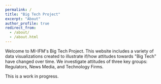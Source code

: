 ```yaml
---
permalink: /
title: "Big Tech Project"
excerpt: "About"
author_profile: true
redirect_from: 
  - /about/
  - /about.html
---
```


Welcome to MI-IFM's Big Tech Project. This website includes a variety of data visualizations created to illustrate if/how attitudes towards "Big Tech" have changed over time. We investigate attitudes of three key groups: Regulators, News Media, and Technology Firms.

This is a work in progress.

<link rel="stylesheet" type="text/css" href="https://cdn.rawgit.com/bmabey/pyLDAvis/files/ldavis.v1.0.0.css">


<div id="ldavis_el6802049775504965118374855"></div>
<script type="text/javascript">

var ldavis_el6802049775504965118374855_data = {"mdsDat": {"x": [-0.018247493047895892, -0.08836521525883582, 0.1066127083067317], "y": [-0.10162991396594794, 0.06508188870507936, 0.036548025260868526], "topics": [1, 2, 3], "cluster": [1, 1, 1], "Freq": [45.83489990234375, 41.49708557128906, 12.668010711669922]}, "tinfo": {"Term": ["technology", "banking", "inclusion", "financial_inclusion", "idrbt", "system", "cyber", "security", "currency", "brexit", "reform", "ever", "reserve_bank", "debt", "forum", "company", "need", "australia", "competitor", "council", "safe", "increasing", "policy", "cyber_security", "measure", "asset", "always", "best", "information", "work", "australia", "regulator", "client", "microfinance", "banknote", "able", "player", "financial_inclusion", "inclusion", "statement", "cent", "remains", "consumer", "australian", "partly", "elsewhere", "housing", "deliver", "number", "conference", "boom", "mining_investment", "exchange_rate", "public_interest", "recent_economic", "flexible", "wage", "mining", "conduct", "flexibility", "arrangement", "change", "part", "monetary_policy", "income", "outcome", "policy", "project", "increased", "including", "monetary", "price", "growth", "year", "reserve_bank", "stability", "inflation", "rate", "reserve", "framework", "market", "work", "could", "financial_stability", "capacity", "objective", "investment", "economy", "would", "need", "interest", "risk", "brexit", "reform", "euro", "political", "reversal", "euro_area", "crisis", "corporate", "structural", "sustainability", "financial_crisis", "structural_reform", "problem", "sovereign", "speech", "seminar", "advanced_economy", "reform_measure", "downside", "europe", "aftermath", "shock", "force", "especially", "rising", "stressed", "ability", "risk_event", "asset", "india", "debt", "capital", "however", "measure", "fiscal", "real", "yield", "stance", "advanced", "interest_rate", "risk", "global", "world", "flow", "economy", "market", "rate", "interest", "government", "sector", "would", "inflation", "policy", "growth", "system", "monetary", "credit", "area", "year", "stability", "financial_stability", "idrbt", "competitor", "cyber_security", "every", "incident", "ciso", "volume", "award", "initiative", "chief", "subject", "door", "crime", "essential", "differentiating", "revolution", "successful", "varied", "chunk", "faculty", "secure", "efficiency", "techie", "criminal", "general", "together", "rangarajan", "usage", "cyber", "security", "technology", "banking", "forum", "ever", "currency", "council", "safe", "great", "company", "tech_company", "customer", "system", "increasing", "need", "member", "thought", "finance", "role", "continuing", "reserve_bank", "reserve", "would", "inclusion", "financial_inclusion", "sector", "work", "better", "back", "cash", "information", "challenge", "best"], "Freq": [15.0, 16.0, 27.0, 27.0, 6.0, 22.0, 5.0, 5.0, 5.0, 9.0, 9.0, 4.0, 14.0, 16.0, 4.0, 6.0, 14.0, 10.0, 3.0, 4.0, 4.0, 5.0, 41.0, 2.0, 14.0, 9.0, 4.0, 4.0, 4.0, 9.0, 10.441682815551758, 7.30908727645874, 7.30908727645874, 6.525938510894775, 5.742792129516602, 5.742792129516602, 5.742791175842285, 25.321487426757812, 25.321487426757812, 4.959644317626953, 4.959643363952637, 4.959643363952637, 4.959643363952637, 4.959643363952637, 4.17649507522583, 4.176494598388672, 4.176494121551514, 4.176494121551514, 4.176494121551514, 4.1764936447143555, 3.3933446407318115, 3.3933446407318115, 3.3933441638946533, 3.3933441638946533, 3.3933451175689697, 3.3933451175689697, 3.3933451175689697, 3.3933446407318115, 3.3933446407318115, 3.3933441638946533, 3.3933446407318115, 10.441682815551758, 8.092238426208496, 14.357420921325684, 5.742793560028076, 5.742792129516602, 26.887792587280273, 7.3090901374816895, 6.525943279266357, 6.525941848754883, 17.49001693725586, 11.224831581115723, 17.490018844604492, 12.791128158569336, 9.658534049987793, 11.224831581115723, 15.140571594238281, 16.70687484741211, 12.007984161376953, 9.658534049987793, 15.140570640563965, 7.3090901374816895, 7.30908727645874, 9.65853214263916, 6.525941848754883, 6.525940895080566, 7.3090901374816895, 8.87539005279541, 8.092243194580078, 7.3090901374816895, 7.309092998504639, 7.3090901374816895, 9.444404602050781, 9.444397926330566, 6.381266117095947, 6.381266117095947, 6.38126277923584, 5.615482807159424, 5.615481376647949, 5.615478992462158, 4.849697113037109, 4.083913326263428, 4.083912372589111, 4.083912372589111, 4.0839128494262695, 4.083911418914795, 4.083911418914795, 4.083910942077637, 4.083910942077637, 4.083909511566162, 3.3181278705596924, 3.3181278705596924, 3.3181264400482178, 3.3181264400482178, 3.3181262016296387, 3.3181254863739014, 3.3181262016296387, 3.3181252479553223, 3.3181252479553223, 3.318124532699585, 8.67861270904541, 6.38126277923584, 14.039103507995605, 7.147045612335205, 5.615480422973633, 11.741744995117188, 6.381264686584473, 6.381263256072998, 5.615480899810791, 5.615478515625, 4.849694728851318, 8.678614616394043, 15.570670127868652, 10.210183143615723, 7.912829399108887, 6.38126277923584, 12.50753116607666, 16.33646011352539, 15.570664405822754, 9.444397926330566, 6.381264686584473, 7.912830352783203, 10.210182189941406, 11.741747856140137, 14.039102554321289, 11.74174690246582, 10.210179328918457, 10.210183143615723, 7.147045612335205, 6.381266117095947, 6.381266117095947, 6.381265163421631, 6.381264686584473, 5.659785747528076, 2.6633846759796143, 2.163984537124634, 1.664583683013916, 1.664583683013916, 1.664583683013916, 1.664583683013916, 1.664583444595337, 1.664583444595337, 1.1651817560195923, 1.1651817560195923, 1.1651817560195923, 1.1651816368103027, 1.1651817560195923, 1.1651817560195923, 1.1651817560195923, 1.1651816368103027, 1.1651817560195923, 1.1651817560195923, 1.1651815176010132, 1.1651816368103027, 1.1651815176010132, 1.1651815176010132, 1.1651815176010132, 1.1651815176010132, 1.1651815176010132, 1.1651815176010132, 1.1651815176010132, 3.6621856689453125, 3.662186622619629, 9.155588150024414, 8.15678882598877, 2.6633846759796143, 2.6633851528167725, 3.1627862453460693, 2.163985013961792, 2.163985013961792, 1.6645838022232056, 2.663386583328247, 1.6645838022232056, 1.6645838022232056, 5.659792423248291, 2.1639859676361084, 3.1627893447875977, 1.6645841598510742, 1.6645841598510742, 1.6645838022232056, 1.6645842790603638, 1.6645840406417847, 2.663390874862671, 2.6633920669555664, 2.163989782333374, 1.6645925045013428, 1.6645922660827637, 1.664587378501892, 1.6645863056182861, 1.6645861864089966, 1.6645845174789429, 1.6645842790603638, 1.6645845174789429, 1.6645842790603638, 1.6645845174789429], "Total": [15.0, 16.0, 27.0, 27.0, 6.0, 22.0, 5.0, 5.0, 5.0, 9.0, 9.0, 4.0, 14.0, 16.0, 4.0, 6.0, 14.0, 10.0, 3.0, 4.0, 4.0, 5.0, 41.0, 2.0, 14.0, 9.0, 4.0, 4.0, 4.0, 9.0, 10.863415718078613, 7.730820655822754, 7.73082160949707, 6.947671890258789, 6.164523124694824, 6.164523601531982, 6.164524078369141, 27.241350173950195, 27.241350173950195, 5.381374359130859, 5.381373882293701, 5.381373882293701, 5.381374359130859, 5.381373882293701, 4.59822416305542, 4.59822416305542, 4.598223686218262, 4.59822416305542, 4.59822416305542, 4.598225116729736, 3.8150739669799805, 3.8150739669799805, 3.8150734901428223, 3.8150734901428223, 3.8150742053985596, 3.8150742053985596, 3.8150742053985596, 3.8150739669799805, 3.8150742053985596, 3.8150737285614014, 3.8150742053985596, 12.128215789794922, 10.045258522033691, 19.373594284057617, 6.930013179779053, 6.930012226104736, 41.09337615966797, 9.262109756469727, 8.212472915649414, 8.212471961975098, 27.866676330566406, 16.240999221801758, 29.398242950439453, 19.838176727294922, 14.108473777770996, 17.772567749023438, 27.048797607421875, 32.44401550292969, 21.05263900756836, 15.4404878616333, 31.64350700378418, 9.994428634643555, 10.027899742126465, 16.206270217895508, 8.478961944580078, 8.478960990905762, 11.559473037719727, 21.549394607543945, 20.466415405273438, 14.555792808532715, 16.91996192932129, 23.046232223510742, 9.87192153930664, 9.871917724609375, 6.808783054351807, 6.808783054351807, 6.808783531188965, 6.042999744415283, 6.042999267578125, 6.042998790740967, 5.277215003967285, 4.511430263519287, 4.511429309844971, 4.511429786682129, 4.511430263519287, 4.511429309844971, 4.511429309844971, 4.511429786682129, 4.511429786682129, 4.511429309844971, 3.7456440925598145, 3.7456440925598145, 3.7456438541412354, 3.7456438541412354, 3.7456440925598145, 3.745643377304077, 3.7456438541412354, 3.7456436157226562, 3.7456438541412354, 3.7456436157226562, 9.888957977294922, 7.308093070983887, 16.81576919555664, 8.357389450073242, 6.5423102378845215, 14.518415451049805, 7.591606616973877, 7.591606140136719, 6.825822830200195, 6.825821876525879, 5.776525020599365, 11.455279350280762, 23.046232223510742, 15.336299896240234, 10.905056953430176, 8.374773025512695, 21.549394607543945, 31.64350700378418, 32.44401550292969, 16.91996192932129, 9.157927513122559, 12.970765113830566, 20.466415405273438, 27.048797607421875, 41.09337615966797, 29.398242950439453, 22.395917892456055, 27.866676330566406, 11.490013122558594, 9.941079139709473, 19.838176727294922, 17.772567749023438, 16.206270217895508, 6.176100254058838, 3.1796975135803223, 2.6802964210510254, 2.1808953285217285, 2.1808953285217285, 2.1808953285217285, 2.1808953285217285, 2.1808953285217285, 2.1808953285217285, 1.6814930438995361, 1.6814930438995361, 1.6814930438995361, 1.6814930438995361, 1.6814931631088257, 1.6814931631088257, 1.6814931631088257, 1.6814930438995361, 1.6814931631088257, 1.6814931631088257, 1.6814930438995361, 1.6814931631088257, 1.6814930438995361, 1.6814930438995361, 1.6814930438995361, 1.6814930438995361, 1.6814931631088257, 1.6814931631088257, 1.6814931631088257, 5.7097883224487305, 5.72681188583374, 15.135988235473633, 16.39983558654785, 4.710987091064453, 4.745687007904053, 5.993210315704346, 4.228609561920166, 4.228609085083008, 2.946384906768799, 6.259599685668945, 2.9637184143066406, 2.9637184143066406, 22.395917892456055, 5.777575492858887, 14.555792808532715, 3.729207992553711, 3.729207992553711, 3.729208469390869, 3.746884346008301, 3.746884822845459, 14.108473777770996, 21.05263900756836, 20.466415405273438, 27.241350173950195, 27.241350173950195, 12.970765113830566, 9.994428634643555, 8.39342212677002, 4.477973937988281, 5.295529365539551, 4.5300397872924805, 6.0613298416137695, 4.530039310455322], "Category": ["Default", "Default", "Default", "Default", "Default", "Default", "Default", "Default", "Default", "Default", "Default", "Default", "Default", "Default", "Default", "Default", "Default", "Default", "Default", "Default", "Default", "Default", "Default", "Default", "Default", "Default", "Default", "Default", "Default", "Default", "Topic1", "Topic1", "Topic1", "Topic1", "Topic1", "Topic1", "Topic1", "Topic1", "Topic1", "Topic1", "Topic1", "Topic1", "Topic1", "Topic1", "Topic1", "Topic1", "Topic1", "Topic1", "Topic1", "Topic1", "Topic1", "Topic1", "Topic1", "Topic1", "Topic1", "Topic1", "Topic1", "Topic1", "Topic1", "Topic1", "Topic1", "Topic1", "Topic1", "Topic1", "Topic1", "Topic1", "Topic1", "Topic1", "Topic1", "Topic1", "Topic1", "Topic1", "Topic1", "Topic1", "Topic1", "Topic1", "Topic1", "Topic1", "Topic1", "Topic1", "Topic1", "Topic1", "Topic1", "Topic1", "Topic1", "Topic1", "Topic1", "Topic1", "Topic1", "Topic1", "Topic1", "Topic1", "Topic2", "Topic2", "Topic2", "Topic2", "Topic2", "Topic2", "Topic2", "Topic2", "Topic2", "Topic2", "Topic2", "Topic2", "Topic2", "Topic2", "Topic2", "Topic2", "Topic2", "Topic2", "Topic2", "Topic2", "Topic2", "Topic2", "Topic2", "Topic2", "Topic2", "Topic2", "Topic2", "Topic2", "Topic2", "Topic2", "Topic2", "Topic2", "Topic2", "Topic2", "Topic2", "Topic2", "Topic2", "Topic2", "Topic2", "Topic2", "Topic2", "Topic2", "Topic2", "Topic2", "Topic2", "Topic2", "Topic2", "Topic2", "Topic2", "Topic2", "Topic2", "Topic2", "Topic2", "Topic2", "Topic2", "Topic2", "Topic2", "Topic2", "Topic2", "Topic2", "Topic2", "Topic3", "Topic3", "Topic3", "Topic3", "Topic3", "Topic3", "Topic3", "Topic3", "Topic3", "Topic3", "Topic3", "Topic3", "Topic3", "Topic3", "Topic3", "Topic3", "Topic3", "Topic3", "Topic3", "Topic3", "Topic3", "Topic3", "Topic3", "Topic3", "Topic3", "Topic3", "Topic3", "Topic3", "Topic3", "Topic3", "Topic3", "Topic3", "Topic3", "Topic3", "Topic3", "Topic3", "Topic3", "Topic3", "Topic3", "Topic3", "Topic3", "Topic3", "Topic3", "Topic3", "Topic3", "Topic3", "Topic3", "Topic3", "Topic3", "Topic3", "Topic3", "Topic3", "Topic3", "Topic3", "Topic3", "Topic3", "Topic3", "Topic3", "Topic3", "Topic3", "Topic3", "Topic3"], "logprob": [30.0, 29.0, 28.0, 27.0, 26.0, 25.0, 24.0, 23.0, 22.0, 21.0, 20.0, 19.0, 18.0, 17.0, 16.0, 15.0, 14.0, 13.0, 12.0, 11.0, 10.0, 9.0, 8.0, 7.0, 6.0, 5.0, 4.0, 3.0, 2.0, 1.0, -5.432400226593018, -5.789100170135498, -5.789100170135498, -5.902400016784668, -6.030300140380859, -6.030300140380859, -6.030300140380859, -4.546599864959717, -4.546599864959717, -6.1768999099731445, -6.1768999099731445, -6.1768999099731445, -6.1768999099731445, -6.1768999099731445, -6.348700046539307, -6.348700046539307, -6.348700046539307, -6.348700046539307, -6.348700046539307, -6.348700046539307, -6.556399822235107, -6.556399822235107, -6.556399822235107, -6.556399822235107, -6.556399822235107, -6.556399822235107, -6.556399822235107, -6.556399822235107, -6.556399822235107, -6.556399822235107, -6.556399822235107, -5.432400226593018, -5.687300205230713, -5.113900184631348, -6.030300140380859, -6.030300140380859, -4.486499786376953, -5.789100170135498, -5.902400016784668, -5.902400016784668, -4.916600227355957, -5.360099792480469, -4.916600227355957, -5.229499816894531, -5.51039981842041, -5.360099792480469, -5.060800075531006, -4.962399959564209, -5.292600154876709, -5.51039981842041, -5.060800075531006, -5.789100170135498, -5.789100170135498, -5.51039981842041, -5.902400016784668, -5.902400016784668, -5.789100170135498, -5.594900131225586, -5.687300205230713, -5.789100170135498, -5.789100170135498, -5.789100170135498, -5.4334001541137695, -5.4334001541137695, -5.825399875640869, -5.825399875640869, -5.825399875640869, -5.9532999992370605, -5.9532999992370605, -5.9532999992370605, -6.099899768829346, -6.271699905395508, -6.271699905395508, -6.271699905395508, -6.271699905395508, -6.271699905395508, -6.271699905395508, -6.271699905395508, -6.271699905395508, -6.271699905395508, -6.479400157928467, -6.479400157928467, -6.479400157928467, -6.479400157928467, -6.479400157928467, -6.479400157928467, -6.479400157928467, -6.479400157928467, -6.479400157928467, -6.479400157928467, -5.517899990081787, -5.825399875640869, -5.036900043487549, -5.712100028991699, -5.9532999992370605, -5.21560001373291, -5.825399875640869, -5.825399875640869, -5.9532999992370605, -5.9532999992370605, -6.099899768829346, -5.517899990081787, -4.9334001541137695, -5.355400085449219, -5.610300064086914, -5.825399875640869, -5.152500152587891, -4.88539981842041, -4.9334001541137695, -5.4334001541137695, -5.825399875640869, -5.610300064086914, -5.355400085449219, -5.21560001373291, -5.036900043487549, -5.21560001373291, -5.355400085449219, -5.355400085449219, -5.712100028991699, -5.825399875640869, -5.825399875640869, -5.825399875640869, -5.825399875640869, -4.758900165557861, -5.512599945068359, -5.720300197601318, -5.982699871063232, -5.982699871063232, -5.982699871063232, -5.982699871063232, -5.982699871063232, -5.982699871063232, -6.339399814605713, -6.339399814605713, -6.339399814605713, -6.339399814605713, -6.339399814605713, -6.339399814605713, -6.339399814605713, -6.339399814605713, -6.339399814605713, -6.339399814605713, -6.339399814605713, -6.339399814605713, -6.339399814605713, -6.339399814605713, -6.339399814605713, -6.339399814605713, -6.339399814605713, -6.339399814605713, -6.339399814605713, -5.194200038909912, -5.194200038909912, -4.277900218963623, -4.393400192260742, -5.512599945068359, -5.512599945068359, -5.340799808502197, -5.720300197601318, -5.720300197601318, -5.982699871063232, -5.512599945068359, -5.982699871063232, -5.982699871063232, -4.758900165557861, -5.720300197601318, -5.340799808502197, -5.982699871063232, -5.982699871063232, -5.982699871063232, -5.982699871063232, -5.982699871063232, -5.512599945068359, -5.512599945068359, -5.720300197601318, -5.982699871063232, -5.982699871063232, -5.982699871063232, -5.982699871063232, -5.982699871063232, -5.982699871063232, -5.982699871063232, -5.982699871063232, -5.982699871063232, -5.982699871063232], "loglift": [30.0, 29.0, 28.0, 27.0, 26.0, 25.0, 24.0, 23.0, 22.0, 21.0, 20.0, 19.0, 18.0, 17.0, 16.0, 15.0, 14.0, 13.0, 12.0, 11.0, 10.0, 9.0, 8.0, 7.0, 6.0, 5.0, 4.0, 3.0, 2.0, 1.0, 0.7404999732971191, 0.7239999771118164, 0.7239999771118164, 0.7174999713897705, 0.7092999815940857, 0.7092999815940857, 0.7092999815940857, 0.7070000171661377, 0.7070000171661377, 0.6984999775886536, 0.6984999775886536, 0.6984999775886536, 0.6984999775886536, 0.6984999775886536, 0.683899998664856, 0.683899998664856, 0.683899998664856, 0.683899998664856, 0.683899998664856, 0.683899998664856, 0.6629999876022339, 0.6629999876022339, 0.6629999876022339, 0.6629999876022339, 0.6629999876022339, 0.6629999876022339, 0.6629999876022339, 0.6629999876022339, 0.6629999876022339, 0.6629999876022339, 0.6629999876022339, 0.6304000020027161, 0.5638999938964844, 0.4805000126361847, 0.592199981212616, 0.592199981212616, 0.35589998960494995, 0.5432999730110168, 0.5503000020980835, 0.5503000020980835, 0.314300000667572, 0.4106999933719635, 0.26080000400543213, 0.34130001068115234, 0.40119999647140503, 0.3206000030040741, 0.19990000128746033, 0.11640000343322754, 0.21870000660419464, 0.3109999895095825, 0.0430000014603138, 0.46720001101493835, 0.46389999985694885, 0.26260000467300415, 0.5182999968528748, 0.5182999968528748, 0.32170000672340393, -0.10689999908208847, -0.1477999985218048, 0.09130000323057175, -0.059300001710653305, -0.3682999908924103, 0.8353000283241272, 0.8353000283241272, 0.8147000074386597, 0.8147000074386597, 0.8147000074386597, 0.8062000274658203, 0.8062000274658203, 0.8062000274658203, 0.7950999736785889, 0.7799999713897705, 0.7799999713897705, 0.7799999713897705, 0.7799999713897705, 0.7799999713897705, 0.7799999713897705, 0.7799999713897705, 0.7799999713897705, 0.7799999713897705, 0.758400022983551, 0.758400022983551, 0.758400022983551, 0.758400022983551, 0.758400022983551, 0.758400022983551, 0.758400022983551, 0.758400022983551, 0.758400022983551, 0.758400022983551, 0.7490000128746033, 0.7439000010490417, 0.6991000175476074, 0.7231000065803528, 0.7268000245094299, 0.6672999858856201, 0.7059000134468079, 0.7059000134468079, 0.6844000220298767, 0.6844000220298767, 0.7046999931335449, 0.6019999980926514, 0.48739999532699585, 0.47269999980926514, 0.5587999820709229, 0.607699990272522, 0.33550000190734863, 0.2184000015258789, 0.1454000025987625, 0.29649999737739563, 0.5182999968528748, 0.38530001044273376, 0.18410000205039978, 0.045099999755620956, -0.19449999928474426, -0.03819999843835831, 0.0940999984741211, -0.12449999898672104, 0.4047999978065491, 0.43619999289512634, -0.2547000050544739, -0.14470000565052032, -0.05249999836087227, 1.9788000583648682, 1.8889000415802002, 1.8521000146865845, 1.7958999872207642, 1.7958999872207642, 1.7958999872207642, 1.7958999872207642, 1.7958999872207642, 1.7958999872207642, 1.6993000507354736, 1.6993000507354736, 1.6993000507354736, 1.6993000507354736, 1.6993000507354736, 1.6993000507354736, 1.6993000507354736, 1.6993000507354736, 1.6993000507354736, 1.6993000507354736, 1.6993000507354736, 1.6993000507354736, 1.6993000507354736, 1.6993000507354736, 1.6993000507354736, 1.6993000507354736, 1.6993000507354736, 1.6993000507354736, 1.6993000507354736, 1.621999979019165, 1.61899995803833, 1.5634000301361084, 1.3676999807357788, 1.4958000183105469, 1.4884999990463257, 1.426900029182434, 1.3961999416351318, 1.3961999416351318, 1.4951000213623047, 1.2115999460220337, 1.4891999959945679, 1.4891999959945679, 0.6905999779701233, 1.0841000080108643, 0.5396000146865845, 1.2595000267028809, 1.2595000267028809, 1.2595000267028809, 1.254699945449829, 1.254699945449829, 0.39890000224113464, -0.0013000000035390258, -0.18070000410079956, -0.7290999889373779, -0.7290999889373779, 0.013000000268220901, 0.2736000120639801, 0.448199987411499, 1.0765000581741333, 0.9088000059127808, 1.0649000406265259, 0.7736999988555908, 1.0649000406265259]}, "token.table": {"Topic": [2, 1, 2, 3, 2, 2, 1, 3, 1, 2, 1, 1, 2, 1, 1, 3, 2, 3, 1, 2, 3, 1, 1, 3, 1, 2, 3, 1, 2, 1, 2, 1, 2, 1, 2, 3, 1, 1, 2, 3, 1, 2, 3, 3, 3, 3, 1, 1, 2, 3, 3, 1, 1, 1, 1, 3, 2, 1, 2, 1, 2, 3, 1, 2, 3, 3, 2, 1, 2, 3, 1, 3, 2, 3, 3, 1, 2, 1, 3, 3, 2, 1, 2, 3, 1, 2, 3, 2, 2, 2, 1, 3, 3, 1, 3, 1, 2, 3, 2, 1, 3, 1, 2, 1, 2, 1, 1, 1, 2, 2, 2, 3, 1, 2, 3, 1, 2, 1, 2, 2, 3, 1, 2, 1, 2, 3, 3, 3, 1, 2, 3, 1, 3, 1, 2, 1, 2, 3, 1, 2, 3, 2, 3, 1, 2, 1, 3, 3, 1, 2, 1, 2, 1, 2, 1, 2, 1, 2, 1, 2, 3, 1, 1, 1, 1, 2, 1, 2, 1, 2, 3, 1, 1, 2, 1, 2, 1, 2, 1, 1, 1, 2, 2, 1, 2, 2, 1, 2, 1, 3, 1, 2, 1, 2, 1, 2, 2, 1, 1, 1, 2, 3, 1, 2, 3, 2, 3, 2, 1, 2, 2, 1, 3, 1, 2, 3, 1, 2, 3, 3, 1, 2, 3, 2, 2, 2, 2, 1, 2, 1, 2, 1, 2, 2, 2, 3, 3, 2, 1, 2, 3, 1, 3, 3, 1, 2, 3, 1, 2, 3, 3, 3, 3, 3, 1, 1, 2, 3, 1, 2, 3, 1, 2, 3, 1, 2, 3, 1, 2], "Freq": [0.800930380821228, 0.9733112454414368, 0.8655722737312317, 0.17311446368694305, 0.8866368532180786, 0.800930380821228, 0.6622459292411804, 0.441497266292572, 0.301778107881546, 0.603556215763092, 0.7863543033599854, 0.1011228859424591, 0.9101060032844543, 0.9205207824707031, 0.9291307330131531, 0.9170545339584351, 0.6699458360671997, 0.4466305673122406, 0.182928666472435, 0.30488109588623047, 0.48780977725982666, 0.9733113050460815, 0.6622459292411804, 0.441497266292572, 0.4765636622905731, 0.35742273926734924, 0.23828183114528656, 0.7863543629646301, 0.9116765856742859, 0.8255727291107178, 0.23587793111801147, 0.1196545884013176, 0.8375821113586426, 0.5665156245231628, 0.18883852660655975, 0.3776770532131195, 0.9291307330131531, 0.4949409067630768, 0.32996058464050293, 0.32996058464050293, 0.8245235681533813, 0.08245235681533813, 0.08245235681533813, 0.594709575176239, 0.5947095155715942, 0.9170545339584351, 0.9054664969444275, 0.15975461900234222, 0.47926387190818787, 0.47926387190818787, 0.9434859752655029, 0.7863543033599854, 0.8699008822441101, 0.9291306734085083, 0.5337767601013184, 0.5337767601013184, 0.9928845167160034, 0.6980524659156799, 0.2991653382778168, 0.2364843487739563, 0.2364843487739563, 0.4729686975479126, 0.34812840819358826, 0.6092247366905212, 0.594709575176239, 0.594709575176239, 0.9928844571113586, 0.16685548424720764, 0.3337109684944153, 0.5005664229393005, 0.3374139666557312, 0.6748279333114624, 0.3502756953239441, 0.7005513906478882, 0.7461861371994019, 0.17840397357940674, 0.8325518369674683, 0.8699010610580444, 0.5947095155715942, 0.594709575176239, 0.8009303212165833, 0.4176451563835144, 0.6032652258872986, 0.594709575176239, 0.8699010610580444, 0.8009305000305176, 0.5947095155715942, 0.8812147378921509, 0.9928843975067139, 0.8009303212165833, 0.42143529653549194, 0.6321529150009155, 0.9170545339584351, 0.7863544225692749, 0.594709575176239, 0.26815342903137207, 0.26815342903137207, 0.5363068580627441, 0.8866369724273682, 0.9177225232124329, 0.0734177976846695, 0.6170451045036316, 0.37022706866264343, 0.13172441720962524, 0.7903465628623962, 0.7863544225692749, 0.7863543033599854, 0.23881244659423828, 0.7164373397827148, 0.8009303212165833, 0.4245394766330719, 0.636809229850769, 0.6476479172706604, 0.3885887563228607, 0.594709575176239, 0.3260238766670227, 0.6520477533340454, 0.32758504152297974, 0.6551700830459595, 0.33939898014068604, 0.6787979602813721, 0.5782658457756042, 0.4081876575946808, 0.8699011206626892, 0.9171072244644165, 0.15285120904445648, 0.9714868068695068, 0.9170545339584351, 0.8523620963096619, 0.12176601588726044, 0.12176601588726044, 0.9177225232124329, 0.0734177976846695, 0.8657992482185364, 0.14429986476898193, 0.8523620367050171, 0.12176600098609924, 0.12176600098609924, 0.3461659550666809, 0.3461659550666809, 0.3461659550666809, 0.8210076093673706, 0.13683460652828217, 0.5545533299446106, 0.44364264607429504, 0.6622458100318909, 0.44149723649024963, 0.9170545339584351, 0.4137125015258789, 0.531916081905365, 0.2618879973888397, 0.7856639623641968, 0.6055639386177063, 0.34603652358055115, 0.47403088212013245, 0.5056329369544983, 0.20663411915302277, 0.8265364766120911, 0.26815345883369446, 0.26815345883369446, 0.5363069176673889, 1.007531762123108, 0.7863543629646301, 0.7863543629646301, 0.6100476384162903, 0.3588515520095825, 0.7226330637931824, 0.2580832540988922, 0.48090818524360657, 0.2748046815395355, 0.20610350370407104, 0.8699010610580444, 0.8255728483200073, 0.23587796092033386, 0.8657993674278259, 0.14429989457130432, 0.7963956594467163, 0.19909891486167908, 0.8699010610580444, 0.9733111262321472, 0.6570401787757874, 0.34068751335144043, 0.8812147378921509, 0.6772982478141785, 0.3078628182411194, 0.8866367936134338, 0.7557673454284668, 0.21593351662158966, 0.7863544225692749, 0.5947095155715942, 0.5239795446395874, 0.49315720796585083, 0.13172443211078644, 0.7903465628623962, 0.7863543033599854, 0.9116769433021545, 0.8866369724273682, 0.905466616153717, 0.9291307330131531, 0.5699998140335083, 0.28499990701675415, 0.14249995350837708, 0.7087938785552979, 0.1417587846517563, 0.21263816952705383, 0.8812146782875061, 0.5947095155715942, 0.800930380821228, 0.3037372827529907, 0.6942566633224487, 0.8009304404258728, 0.5337768197059631, 0.5337768197059631, 0.2364843785762787, 0.2364843785762787, 0.4729687571525574, 0.2312893569469452, 0.6167716383934021, 0.15419290959835052, 0.5947095155715942, 0.1746172308921814, 0.1746172308921814, 0.6984689235687256, 0.8866368532180786, 0.800930380821228, 0.8866369724273682, 0.8866369724273682, 0.6189314126968384, 0.3375989496707916, 0.1465025097131729, 0.8790150284767151, 0.9291306734085083, 0.8009304404258728, 0.9474694728851318, 0.8866368532180786, 0.594709575176239, 0.594709575176239, 0.8866367936134338, 0.3125569522380829, 0.4465099275112152, 0.26790595054626465, 0.3374139666557312, 0.6748279333114624, 0.594709575176239, 0.3303385376930237, 0.06606770306825638, 0.5946093201637268, 0.26815345883369446, 0.26815345883369446, 0.5363069176673889, 0.5947095155715942, 0.5947095155715942, 0.5947095155715942, 0.9170545339584351, 0.7863543033599854, 0.7003902196884155, 0.1000557467341423, 0.2001114934682846, 0.18340115249156952, 0.7336046099662781, 0.09170057624578476, 0.39088428020477295, 0.4886053502559662, 0.09772107005119324, 0.6553021669387817, 0.3024471402168274, 0.050407856702804565, 0.14650247991085052, 0.8790149092674255], "Term": ["ability", "able", "advanced", "advanced", "advanced_economy", "aftermath", "always", "always", "area", "area", "arrangement", "asset", "asset", "australia", "australian", "award", "back", "back", "banking", "banking", "banking", "banknote", "best", "best", "better", "better", "better", "boom", "brexit", "capacity", "capacity", "capital", "capital", "cash", "cash", "cash", "cent", "challenge", "challenge", "challenge", "change", "change", "change", "chief", "chunk", "ciso", "client", "company", "company", "company", "competitor", "conduct", "conference", "consumer", "continuing", "continuing", "corporate", "could", "could", "council", "council", "council", "credit", "credit", "crime", "criminal", "crisis", "currency", "currency", "currency", "customer", "customer", "cyber", "cyber", "cyber_security", "debt", "debt", "deliver", "differentiating", "door", "downside", "economy", "economy", "efficiency", "elsewhere", "especially", "essential", "euro", "euro_area", "europe", "ever", "ever", "every", "exchange_rate", "faculty", "finance", "finance", "finance", "financial_crisis", "financial_inclusion", "financial_inclusion", "financial_stability", "financial_stability", "fiscal", "fiscal", "flexibility", "flexible", "flow", "flow", "force", "forum", "forum", "framework", "framework", "general", "global", "global", "government", "government", "great", "great", "growth", "growth", "housing", "however", "however", "idrbt", "incident", "including", "including", "including", "inclusion", "inclusion", "income", "income", "increased", "increased", "increased", "increasing", "increasing", "increasing", "india", "india", "inflation", "inflation", "information", "information", "initiative", "interest", "interest", "interest_rate", "interest_rate", "investment", "investment", "market", "market", "measure", "measure", "member", "member", "member", "microfinance", "mining", "mining_investment", "monetary", "monetary", "monetary_policy", "monetary_policy", "need", "need", "need", "number", "objective", "objective", "outcome", "outcome", "part", "part", "partly", "player", "policy", "policy", "political", "price", "price", "problem", "project", "project", "public_interest", "rangarajan", "rate", "rate", "real", "real", "recent_economic", "reform", "reform_measure", "regulator", "remains", "reserve", "reserve", "reserve", "reserve_bank", "reserve_bank", "reserve_bank", "reversal", "revolution", "rising", "risk", "risk", "risk_event", "role", "role", "safe", "safe", "safe", "sector", "sector", "sector", "secure", "security", "security", "security", "seminar", "shock", "sovereign", "speech", "stability", "stability", "stance", "stance", "statement", "stressed", "structural", "structural_reform", "subject", "successful", "sustainability", "system", "system", "system", "tech_company", "tech_company", "techie", "technology", "technology", "technology", "thought", "thought", "thought", "together", "usage", "varied", "volume", "wage", "work", "work", "work", "world", "world", "world", "would", "would", "would", "year", "year", "year", "yield", "yield"]}, "R": 30, "lambda.step": 0.01, "plot.opts": {"xlab": "PC1", "ylab": "PC2"}, "topic.order": [3, 1, 2]};

function LDAvis_load_lib(url, callback){
  var s = document.createElement('script');
  s.src = url;
  s.async = true;
  s.onreadystatechange = s.onload = callback;
  s.onerror = function(){console.warn("failed to load library " + url);};
  document.getElementsByTagName("head")[0].appendChild(s);
}

if(typeof(LDAvis) !== "undefined"){
   // already loaded: just create the visualization
   !function(LDAvis){
       new LDAvis("#" + "ldavis_el6802049775504965118374855", ldavis_el6802049775504965118374855_data);
   }(LDAvis);
}else if(typeof define === "function" && define.amd){
   // require.js is available: use it to load d3/LDAvis
   require.config({paths: {d3: "https://cdnjs.cloudflare.com/ajax/libs/d3/3.5.5/d3.min"}});
   require(["d3"], function(d3){
      window.d3 = d3;
      LDAvis_load_lib("https://cdn.rawgit.com/bmabey/pyLDAvis/files/ldavis.v1.0.0.js", function(){
        new LDAvis("#" + "ldavis_el6802049775504965118374855", ldavis_el6802049775504965118374855_data);
      });
    });
}else{
    // require.js not available: dynamically load d3 & LDAvis
    LDAvis_load_lib("https://cdnjs.cloudflare.com/ajax/libs/d3/3.5.5/d3.min.js", function(){
         LDAvis_load_lib("https://cdn.rawgit.com/bmabey/pyLDAvis/files/ldavis.v1.0.0.js", function(){
                 new LDAvis("#" + "ldavis_el6802049775504965118374855", ldavis_el6802049775504965118374855_data);
            })
         });
}
</script>
